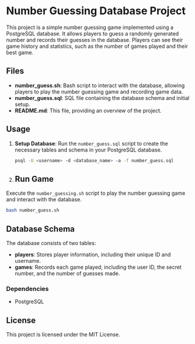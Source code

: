 # Number Guessing Database Project

This project is a simple number guessing game implemented using a PostgreSQL database. It allows players to guess a randomly generated number and records their guesses in the database. Players can see their game history and statistics, such as the number of games played and their best game.

## Files

- **number_guess.sh**: Bash script to interact with the database, allowing players to play the number guessing game and recording game data.
- **number_guess.sql**: SQL file containing the database schema and initial setup.
- **README.md**: This file, providing an overview of the project.

## Usage

1. **Setup Database**: Run the `number_guess.sql` script to create the necessary tables and schema in your PostgreSQL database.
   
   ```bash
   psql -U <username> -d <database_name> -a -f number_guess.sql
2. ## Run Game

Execute the `number_guessing.sh` script to play the number guessing game and interact with the database.

```bash
bash number_guess.sh
```
## Database Schema

The database consists of two tables:

- **players**: Stores player information, including their unique ID and username.
- **games**: Records each game played, including the user ID, the secret number, and the number of guesses made.

### Dependencies

- PostgreSQL
## License

This project is licensed under the MIT License.

